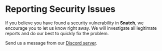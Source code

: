 # Reporting Security Issues

If you believe you have found a security vulnerability in **Snatch**, we encourage you to let us know right away. We will investigate all legitimate reports and do our best to quickly fix the problem.

Send us a message from our [Discord server](https://tpe.li/dsc).